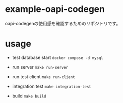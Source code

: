 # example-oapi-codegen

oapi-codegenの使用感を確認するためのリポジトリです。



# usage

- test database start
    `docker compose -d mysql`

- run server
    `make run-server`

- run test client
    `make run-client`

- integration test
    `make integration-test`

- build 
    `make build`